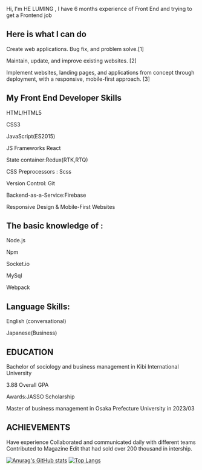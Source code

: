 Hi, I'm HE LUMING , I have 6 months experience of Front End and trying to get a Frontend job

## Here is what I can do

Create web applications. Bug fix, and problem solve.[1]

Maintain, update, and improve existing websites. [2]

Implement websites, landing pages, and applications from concept through deployment, with a responsive, mobile-first approach. [3]

## My Front End Developer Skills

HTML/HTML5

CSS3

JavaScript(ES2015)

JS Frameworks React

State container:Redux(RTK,RTQ)

CSS Preprocessors : Scss

Version Control: Git

Backend-as-a-Service:Firebase

Responsive Design & Mobile-First Websites

## The basic knowledge of :

Node.js

Npm

Socket.io

MySql

Webpack

## Language Skills:

English (conversational)

Japanese(Business)

## EDUCATION

Bachelor of sociology and business management in Kibi International University

3.88 Overall GPA

Awards:JASSO Scholarship

Master of business management in Osaka Prefecture University in 2023/03

## ACHIEVEMENTS

Have experience Collaborated and communicated daily with different teams Contributed to Magazine Edit that had sold over 200 thousand in intership.

[![Anurag's GitHub stats](https://github-readme-stats.vercel.app/api?username=lostelfhlm)](https://github.com/anuraghazra/github-readme-stats)
[![Top Langs](https://github-readme-stats.vercel.app/api/top-langs/?username=lostelfhlm)](https://github.com/anuraghazra/github-readme-stats)
